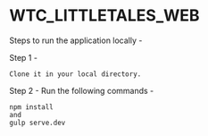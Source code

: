 # WTC_LITTLETALES_WEB

Steps to run the application locally - 

Step 1 - 

    Clone it in your local directory.

Step 2 - Run the following commands -

    npm install
    and
    gulp serve.dev
    

